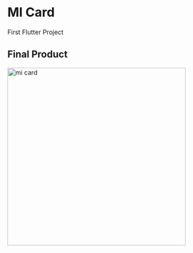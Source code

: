 # MI Card

First Flutter Project

## Final Product

<img src="images/mi_card.pmg" alt="mi card" width="400"/>
